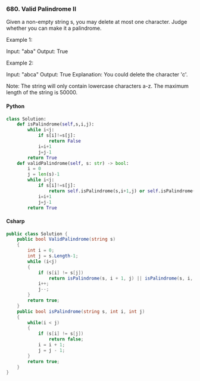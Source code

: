 ### 680. Valid Palindrome II
Given a non-empty string s, you may delete at most one character. Judge whether you can make it a palindrome.

Example 1:

Input: "aba"
Output: True

Example 2:

Input: "abca"
Output: True
Explanation: You could delete the character 'c'.

Note:
    The string will only contain lowercase characters a-z. The maximum length of the string is 50000.
#### Python
```python
class Solution:
    def isPalindrome(self,s,i,j):
        while i<j:
            if s[i]!=s[j]:
                return False
            i=i+1
            j=j-1
        return True
    def validPalindrome(self, s: str) -> bool:
        i = 0
        j = len(s)-1
        while i<j:
            if s[i]!=s[j]:
                return self.isPalindrome(s,i+1,j) or self.isPalindrome(s,i,j-1)
            i=i+1
            j=j-1
        return True
```
#### Csharp
```csharp
public class Solution {
    public bool ValidPalindrome(string s)
    {
        int i = 0;
        int j = s.Length-1;
        while (i<j)
        {
            if (s[i] != s[j])
                return isPalindrome(s, i + 1, j) || isPalindrome(s, i, j - 1);
            i++;
            j--;
        }
        return true;
    }
    public bool isPalindrome(string s, int i, int j)
    {
        while(i < j)
        {
            if (s[i] != s[j])
                return false;
            i = i + 1;
            j = j - 1;
        }
        return true;
    }
}
```
